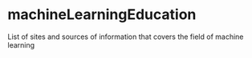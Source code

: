 # machineLearningEducation
List of sites and sources of information that covers the field of machine learning

